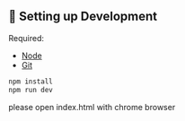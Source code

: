 ##  🔧 Setting up Development

Required: 
- [Node](https://nodejs.org/download/release/latest-v14.x/)  
- [Git](https://git-scm.com/downloads)

```bash
npm install
npm run dev
```

please open index.html with chrome browser